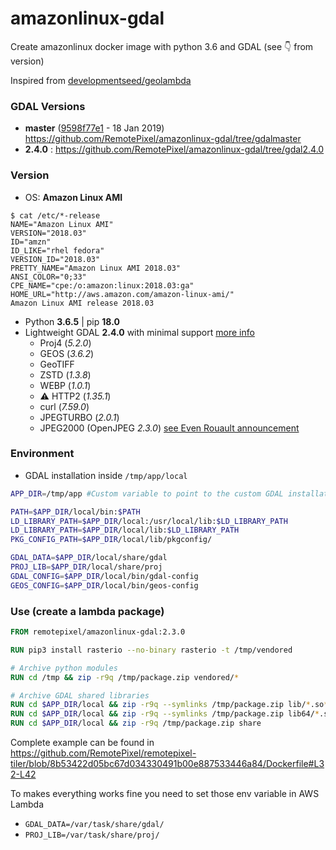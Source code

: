 # amazonlinux-gdal

Create amazonlinux docker image with python 3.6 and GDAL (see :point_down: from version)

Inspired from [developmentseed/geolambda](https://github.com/developmentseed/geolambda)

### GDAL Versions
- **master** ([9598f77e1](https://github.com/OSGeo/gdal/commit/9598f77e1928c0cc946f07abdd1078ce5949e5d5) - 18 Jan 2019) https://github.com/RemotePixel/amazonlinux-gdal/tree/gdalmaster
- **2.4.0** : https://github.com/RemotePixel/amazonlinux-gdal/tree/gdal2.4.0

### Version

- OS: **Amazon Linux AMI**
```
$ cat /etc/*-release
NAME="Amazon Linux AMI"
VERSION="2018.03"
ID="amzn"
ID_LIKE="rhel fedora"
VERSION_ID="2018.03"
PRETTY_NAME="Amazon Linux AMI 2018.03"
ANSI_COLOR="0;33"
CPE_NAME="cpe:/o:amazon:linux:2018.03:ga"
HOME_URL="http://aws.amazon.com/amazon-linux-ami/"
Amazon Linux AMI release 2018.03
```

- Python **3.6.5** | pip **18.0**
- Lightweight GDAL **2.4.0** with minimal support [more info](https://trac.osgeo.org/gdal/wiki/BuildingOnUnixWithMinimizedDrivers#no1)
  - Proj4 (*5.2.0*)
  - GEOS (*3.6.2*)
  - GeoTIFF
  - ZSTD (*1.3.8*)
  - WEBP (*1.0.1*)
  - :warning: HTTP2 (*1.35.1*)
  - curl (*7.59.0*)
  - JPEGTURBO (*2.0.1*)
  - JPEG2000 (OpenJPEG *2.3.0*) [see Even Rouault announcement](https://erouault.blogspot.ca/2017/10/optimizing-jpeg2000-decoding.html)

### Environment

- GDAL installation inside `/tmp/app/local`

```bash
APP_DIR=/tmp/app #Custom variable to point to the custom GDAL installation

PATH=$APP_DIR/local/bin:$PATH
LD_LIBRARY_PATH=$APP_DIR/local:/usr/local/lib:$LD_LIBRARY_PATH
LD_LIBRARY_PATH=$APP_DIR/local/lib:$LD_LIBRARY_PATH
PKG_CONFIG_PATH=$APP_DIR/local/lib/pkgconfig/

GDAL_DATA=$APP_DIR/local/share/gdal
PROJ_LIB=$APP_DIR/local/share/proj
GDAL_CONFIG=$APP_DIR/local/bin/gdal-config
GEOS_CONFIG=$APP_DIR/local/bin/geos-config
```

### Use (create a lambda package)

```Dockerfile
FROM remotepixel/amazonlinux-gdal:2.3.0

RUN pip3 install rasterio --no-binary rasterio -t /tmp/vendored

# Archive python modules
RUN cd /tmp && zip -r9q /tmp/package.zip vendored/*

# Archive GDAL shared libraries
RUN cd $APP_DIR/local && zip -r9q --symlinks /tmp/package.zip lib/*.so*
RUN cd $APP_DIR/local && zip -r9q --symlinks /tmp/package.zip lib64/*.so*
RUN cd $APP_DIR/local && zip -r9q /tmp/package.zip share
```

Complete example can be found in https://github.com/RemotePixel/remotepixel-tiler/blob/8b53422d05bc67d034330491b00e887533446a84/Dockerfile#L32-L42

To makes everything works fine you need to set those env variable in AWS Lambda
- `GDAL_DATA=/var/task/share/gdal/`
- `PROJ_LIB=/var/task/share/proj/`
